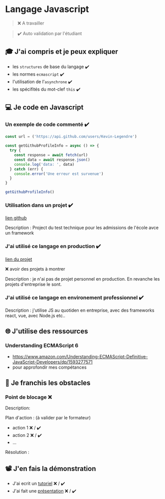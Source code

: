 # Langage Javascript

> ❌ A travailler

> ✔️ Auto validation par l'étudiant

## 🎓 J'ai compris et je peux expliquer

- les `structures` de base du langage ✔️
- les normes `ecmascript` ✔️
- l'utilisation de l'`asynchrone` ✔️
- les spécifités du mot-clef `this` ✔️

## 💻 Je code en Javascript

### Un exemple de code commenté ✔️

```javascript
const url = ('https://api.github.com/users/Kevin-Legendre')

const getGithubProfileInfo = async () => {
  try {
    const response = await fetch(url)
    const data = await response.json()
    console.log('data: ', data)
  } catch (err) {
    console.error('Une erreur est survenue')
  }
}

getGithubProfileInfo()
```

### Utilisation dans un projet ✔️

[lien github](https://github.com/Kevin-Legendre/les_argonauts)

Description : Project du test technique pour les admissions de l'école avce un framework

### J'ai utilisé ce langage en production ✔️

[lien du projet](...)

❌ avoir des projets à montrer

Description : je n'ai pas de projet personnel en production. En revanche les projets d'entreprise le sont.

### J'ai utilisé ce langage en environement professionnel ✔️

Description : j'utilise JS au quotiden en entreprise, avec des frameworks react, vue, avec Node.js etc..

## 🌐 J'utilise des ressources

### Understanding ECMAScript 6

- https://www.amazon.com/Understanding-ECMAScript-Definitive-JavaScript-Developers/dp/1593277571
- pour approfondir mes compétances

## 🚧 Je franchis les obstacles

### Point de blocage ❌

Description:

Plan d'action : (à valider par le formateur)

- action 1 ❌ / ✔️
- action 2 ❌ / ✔️
- ...

Résolution :

## 📽️ J'en fais la démonstration

- J'ai ecrit un [tutoriel](...) ❌ / ✔️
- J'ai fait une [présentation](...) ❌ / ✔️

